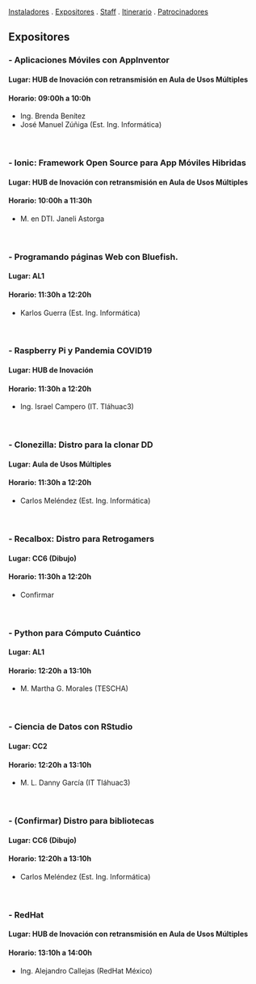 [Instaladores](./instaladores.md) . [Expositores](./expositores) . [Staff](./staff.md) . [Itinerario](./itinerario.md) . [Patrocinadores](./patrocinadores.md)

## Expositores

### - Aplicaciones Móviles con AppInventor
#### Lugar: HUB de Inovación con retransmisión en Aula de Usos Múltiples
#### Horario: 09:00h a 10:0h
- Ing. Brenda Benítez
- José Manuel Zúñiga (Est. Ing. Informática)<br><br><br>

### - Ionic: Framework Open Source para App Móviles Hibridas
#### Lugar: HUB de Inovación con retransmisión en Aula de Usos Múltiples
#### Horario: 10:00h a 11:30h
- M. en DTI. Janeli Astorga<br><br><br>

### - Programando páginas Web con Bluefish.
#### Lugar: AL1
#### Horario: 11:30h a 12:20h
- Karlos Guerra (Est. Ing. Informática)<br><br><br>

### - Raspberry Pi y Pandemia COVID19
#### Lugar: HUB de Inovación
#### Horario: 11:30h a 12:20h
- Ing. Israel Campero (IT. Tláhuac3)<br><br><br>

### - Clonezilla: Distro para la clonar DD
#### Lugar: Aula de Usos Múltiples
#### Horario: 11:30h a 12:20h
- Carlos Meléndez (Est. Ing. Informática)<br><br><br>

### - Recalbox: Distro para Retrogamers
#### Lugar: CC6 (Dibujo)
#### Horario: 11:30h a 12:20h
- Confirmar<br><br><br>

### - Python para Cómputo Cuántico
#### Lugar: AL1
#### Horario: 12:20h a 13:10h
- M. Martha G. Morales (TESCHA)<br><br><br>

### - Ciencia de Datos con RStudio
#### Lugar: CC2
#### Horario: 12:20h a 13:10h
- M. L. Danny García (IT Tláhuac3)<br><br><br>

### - (Confirmar) Distro para bibliotecas
#### Lugar: CC6 (Dibujo)
#### Horario: 12:20h a 13:10h
- Carlos Meléndez (Est. Ing. Informática)<br><br><br>

### - RedHat
#### Lugar: HUB de Inovación con retransmisión en Aula de Usos Múltiples
#### Horario: 13:10h a 14:00h
- Ing. Alejandro Callejas (RedHat México)<br><br><br>
